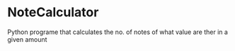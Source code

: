 # NoteCalculator
Python programe that calculates the no. of notes of what value are ther in a given amount
